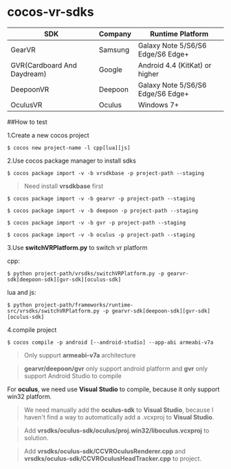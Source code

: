 cocos-vr-sdks
================

| SDK           |  Company       | Runtime Platform |
|---------------|----------------|------------------|
| GearVR        | Samsung        | Galaxy Note 5/S6/S6 Edge/S6 Edge+ |
| GVR(Cardboard And Daydream)           | Google         | Android 4.4 (KitKat) or higher  |
| DeepoonVR      | Deepoon        | Galaxy Note 5/S6/S6 Edge/S6 Edge+ |
| OculusVR       | Oculus         | Windows 7+ |

##How to test

1.Create a new cocos project

```
$ cocos new project-name -l cpp[lua][js]
```

2.Use cocos package manager to install sdks

```
$ cocos package import -v -b vrsdkbase -p project-path --staging
```
>Need install **vrsdkbase** first

```
$ cocos package import -v -b gearvr -p project-path --staging
```

```
$ cocos package import -v -b deepoon -p project-path --staging
```

```
$ cocos package import -v -b gvr -p project-path --staging
```

```
$ cocos package import -v -b oculus -p project-path --staging
```

3.Use **switchVRPlatform.py** to switch vr platform

cpp:
```
$ python project-path/vrsdks/switchVRPlatform.py -p gearvr-sdk[deepoon-sdk][gvr-sdk][oculus-sdk]
```

lua and js:
```
$ python project-path/frameworks/runtime-src/vrsdks/switchVRPlatform.py -p gearvr-sdk[deepoon-sdk][gvr-sdk][oculus-sdk]
```

4.compile project
```
$ cocos compile -p android [--android-studio] --app-abi armeabi-v7a
```
>Only suppurt **armeabi-v7a** architecture

>**gearvr/deepoon/gvr** only support android platform and **gvr** only support Android Studio to compile

For **oculus**, we need use **Visual Studio** to compile, because it only support win32 platform.
>We need manually add the **oculus-sdk** to **Visual Studio**, because I haven't find a way to automatically add a .vcxproj to **Visual Studio**.

>Add **vrsdks/oculus-sdk/oculus/proj.win32/liboculus.vcxproj** to solution.

>Add **vrsdks/oculus-sdk/CCVROculusRenderer.cpp** and **vrsdks/oculus-sdk/CCVROculusHeadTracker.cpp** to project.